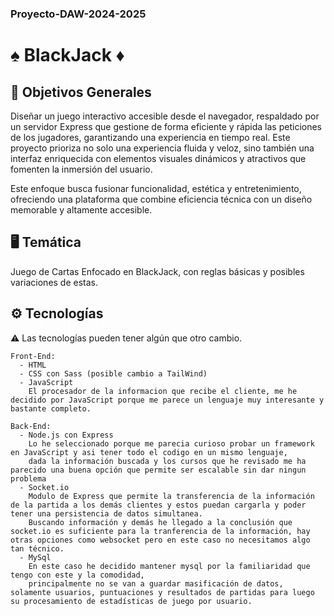 ### Proyecto-DAW-2024-2025
# ♠️ BlackJack ♦️


## 📜 Objetivos Generales
Diseñar un juego interactivo accesible desde el navegador, respaldado por un servidor Express que gestione de forma eficiente y rápida las peticiones de los jugadores,
garantizando una experiencia en tiempo real. Este proyecto prioriza no solo una experiencia fluida y veloz, sino también una interfaz enriquecida con elementos visuales dinámicos y atractivos que fomenten la inmersión del usuario.

Este enfoque busca fusionar funcionalidad, estética y entretenimiento, ofreciendo una plataforma que combine eficiencia técnica con un diseño memorable y altamente accesible.

## 🖥️ Temática

  Juego de Cartas Enfocado en BlackJack, con reglas básicas y posibles variaciones de estas.

## ⚙️ Tecnologías

 ⚠️ Las tecnologías pueden tener algún que otro cambio.

    Front-End:
      - HTML
      - CSS con Sass (posible cambio a TailWind)
      - JavaScript
        El procesador de la informacion que recibe el cliente, me he decidido por JavaScript porque me parece un lenguaje muy interesante y bastante completo.
      
    Back-End:
      - Node.js con Express
        Lo he seleccionado porque me parecia curioso probar un framework en JavaScript y asi tener todo el codigo en un mismo lenguaje,
        dada la información buscada y los cursos que he revisado me ha parecido una buena opción que permite ser escalable sin dar ningun problema
      - Socket.io
        Modulo de Express que permite la transferencia de la información de la partida a los demás clientes y estos puedan cargarla y poder tener una persistencia de datos simultanea.
        Buscando información y demás he llegado a la conclusión que socket.io es suficiente para la tranferencia de la información, hay otras opciones como websocket pero en este caso no necesitamos algo tan técnico.
      - MySql
        En este caso he decidido mantener mysql por la familiaridad que tengo con este y la comodidad,
        principalmente no se van a guardar masificación de datos, solamente usuarios, puntuaciones y resultados de partidas para luego su procesamiento de estadísticas de juego por usuario.
        
